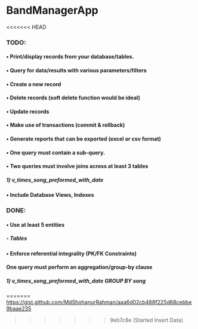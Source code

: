 # BandManagerApp
<<<<<<< HEAD

### TODO: 
#### • Print/display records from your database/tables.  
#### • Query for data/results with various parameters/filters  
#### • Create a new record  
#### • Delete records (soft delete function would be ideal)  
#### • Update records  
#### • Make use of transactions (commit & rollback)  
#### • Generate reports that can be exported (excel or csv format)  
#### • One query must contain a sub-query.  
#### • Two queries must involve joins across at least 3 tables  
##### 1) v_times_song_preformed_with_date
#### • Include Database Views, Indexes  

### DONE: 
#### • Use at least 5 entities
##### - Tables
#### • Enforce referential integrality (PK/FK Constraints) 
####   One query must perform an aggregation/group-by clause  
##### 1) v_times_song_preformed_with_date GROUP BY song
=======
https://gist.github.com/MdShohanurRahman/aaa6d02cb488f225d68cebbe9baae235
>>>>>>> 9eb7c8e (Started Insert Data)
